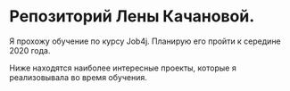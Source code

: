 # Репозиторий Лены Качановой.

Я прохожу обучение по курсу Job4j. Планирую его пройти к середине 2020 года.

Ниже находятся  наиболее интересные проекты, которые я реализовывала во время обучения.

